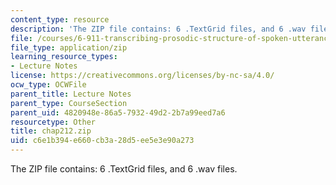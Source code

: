 ```yaml
---
content_type: resource
description: 'The ZIP file contains: 6 .TextGrid files, and 6 .wav files.'
file: /courses/6-911-transcribing-prosodic-structure-of-spoken-utterances-with-tobi-january-iap-2006/c6e1b394e660cb3a28d5ee5e3e90a273_chap212.zip
file_type: application/zip
learning_resource_types:
- Lecture Notes
license: https://creativecommons.org/licenses/by-nc-sa/4.0/
ocw_type: OCWFile
parent_title: Lecture Notes
parent_type: CourseSection
parent_uid: 4820948e-86a5-7932-49d2-2b7a99eed7a6
resourcetype: Other
title: chap212.zip
uid: c6e1b394-e660-cb3a-28d5-ee5e3e90a273
---
```

The ZIP file contains: 6 .TextGrid files, and 6 .wav files.